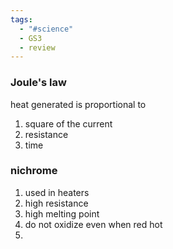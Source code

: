 ```yaml
---
tags:
  - "#science"
  - GS3
  - review
---
```

### Joule's law
heat generated is proportional to 
1. square of the current
2. resistance
3. time
### nichrome 
1. used in heaters
2. high resistance
3. high melting point
4. do not oxidize even when red hot
5. 